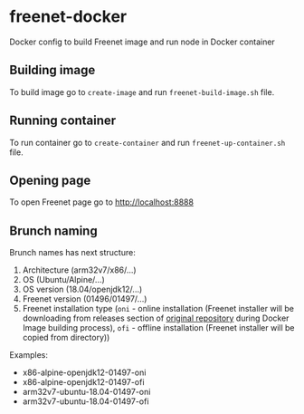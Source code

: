 # freenet-docker

Docker config to build Freenet image and run node in Docker container

## Building image

To build image go to `create-image` and run `freenet-build-image.sh` file.

## Running container

To run container go to `create-container` and run `freenet-up-container.sh` file.

## Opening page

To open Freenet page go to [http://localhost:8888](http://localhost:8888)

## Brunch naming

Brunch names has next structure:

1. Architecture (arm32v7/x86/...)
2. OS (Ubuntu/Alpine/...)
3. OS version (18.04/openjdk12/...)
4. Freenet version (01496/01497/...)
5. Freenet installation type (`oni` - online installation (Freenet installer will be downloading from releases section of [original repository](https://github.com/hyphanet/fred) during Docker Image building process), `ofi` - offline installation (Freenet installer will be copied from directory))

Examples:
* x86-alpine-openjdk12-01497-oni
* x86-alpine-openjdk12-01497-ofi
* arm32v7-ubuntu-18.04-01497-oni
* arm32v7-ubuntu-18.04-01497-ofi
